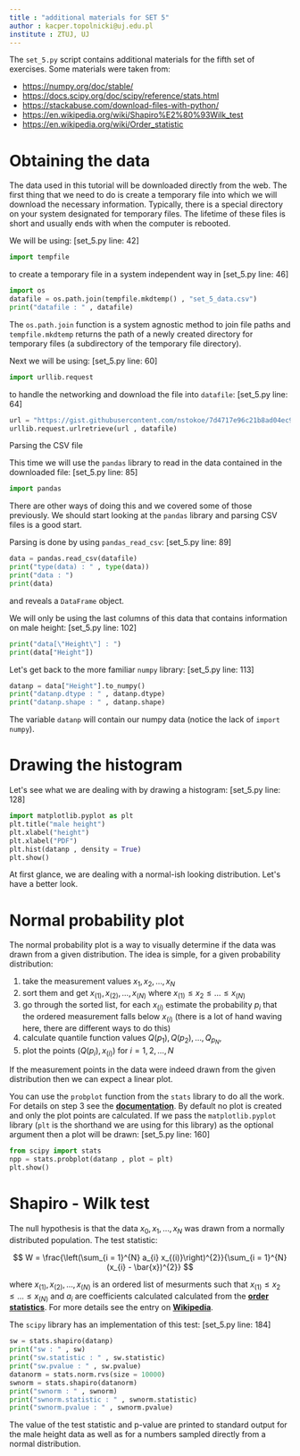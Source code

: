 ```yaml
---
title : "additional materials for SET 5"
author : kacper.topolnicki@uj.edu.pl
institute : ZTUJ, UJ
---
```


The `set_5.py` script contains additional materials for the
fifth set of exercises. Some materials were taken from:

- <https://numpy.org/doc/stable/>
- <https://docs.scipy.org/doc/scipy/reference/stats.html>
- <https://stackabuse.com/download-files-with-python/>
- <https://en.wikipedia.org/wiki/Shapiro%E2%80%93Wilk_test>
- <https://en.wikipedia.org/wiki/Order_statistic>

# Obtaining the data

The data used in this tutorial will be downloaded directly from
the web. The first thing that we need to do is create a temporary file
into which we will download the necessary information. Typically, there
is a special directory on your system designated for temporary files.
The lifetime of these files is short and usually ends with when the
computer is rebooted.

We will be using:
\[set_5.py line: 42\] 

```python
import tempfile
```

to create a temporary file in a system independent way in
\[set_5.py line: 46\] 

```python
import os
datafile = os.path.join(tempfile.mkdtemp() , "set_5_data.csv")
print("datafile : " , datafile)
```

The `os.path.join` function is a system agnostic method to join file paths
and `tempfile.mkdtemp` returns the path of a newly created directory
for temporary files (a subdirectory of the temporary file directory).

Next we will be using:
\[set_5.py line: 60\] 

```python
import urllib.request
```

to handle the networking and download the file into `datafile`:
\[set_5.py line: 64\] 

```python
url = "https://gist.githubusercontent.com/nstokoe/7d4717e96c21b8ad04ec91f361b000cb/raw/bf95a2e30fceb9f2ae990eac8379fc7d844a0196/weight-height.csv"
urllib.request.urlretrieve(url , datafile)
```


Parsing the CSV file

This time we will use the `pandas` library to read in the data contained
in the downloaded file:
\[set_5.py line: 85\] 

```python
import pandas
```

There are other ways of doing this and we covered some of those previously.
We should start looking at the `pandas` library and parsing CSV files is
a good start.

Parsing is done by using `pandas_read_csv`:
\[set_5.py line: 89\] 

```python
data = pandas.read_csv(datafile)
print("type(data) : " , type(data))
print("data : ")
print(data)
```

and reveals a `DataFrame` object.

We will only be using the last columns of this data
that contains information on male height:
\[set_5.py line: 102\] 

```python
print("data[\"Height\"] : ")
print(data["Height"])
```


Let's get back to the more familiar `numpy` library:
\[set_5.py line: 113\] 

```python
datanp = data["Height"].to_numpy()
print("datanp.dtype : " , datanp.dtype)
print("datanp.shape : " , datanp.shape)
```

The variable `datanp` will contain our numpy data (notice the lack of `import numpy`).

# Drawing the histogram

Let's see what we are dealing with by drawing a histogram:
\[set_5.py line: 128\] 

```python
import matplotlib.pyplot as plt
plt.title("male height")
plt.xlabel("height")
plt.xlabel("PDF")
plt.hist(datanp , density = True)
plt.show()
```

At first glance, we are dealing with a normal-ish looking distribution.
Let's have a better look.

# Normal probability plot

The normal probability plot is a way to visually determine if the data
was drawn from a given distribution. The idea is simple, for a given probability distribution:

1. take the measurement values $x_{1} , x_{2} , \ldots , x_{N}$
2. sort them and get $x_{(1)} , x_{(2)} , \ldots , x_{(N)}$ where $x_{(1)} \le x_{2} \le \ldots \le x_{(N)}$
3. go through the sorted list, for each $x_{(i)}$ estimate the probability $p_{i}$ that the ordered measurement
   falls below $x_{(i)}$ (there is a lot of hand waving here, there are different ways to do this)
4. calculate quantile function values $Q(p_{1}), Q(p_{2}), \ldots , Q_{p_{N}}$,
5. plot the points $(Q(p_{i}) , x_{(i)})$ for $i = 1 , 2 , \ldots , N$

If the measurement points in the data were indeed drawn from the given distribution then we can expect a linear plot.

You can use the `probplot` function from the `stats` library to do all the work. For details on step 3 see the
[**documentation**](https://docs.scipy.org/doc/scipy/reference/generated/scipy.stats.probplot.html). By default
no plot is created and only the plot points are calculated. If we pass the `matplotlib.pyplot` library
(`plt` is the shorthand we are using for this library) as
the optional argument then a plot will be drawn:
\[set_5.py line: 160\] 

```python
from scipy import stats
npp = stats.probplot(datanp , plot = plt)  
plt.show()
```


# Shapiro - Wilk test

The null hypothesis is that the data $x_{0} , x_{1} , \ldots , x_{N}$ was drawn from a normally distributed population.
The test statistic:

$$ W = \frac{\left(\sum_{i = 1}^{N} a_{i} x_{(i)}\right)^{2}}{\sum_{i = 1}^{N} (x_{i} - \bar{x})^{2}} $$

where $x_{(1)} , x_{(2)} , \ldots , x_{(N)}$ is an ordered list of mesurments such that $x_{(1)} \le x_{2} \le \ldots \le x_{(N)}$
and $a_{i}$ are coefficients calculated calculated from the [**order statistics**](https://en.wikipedia.org/wiki/Order_statistic).
For more details see the entry on [**Wikipedia**](https://en.wikipedia.org/wiki/Shapiro%E2%80%93Wilk_test).

The `scipy` library has an implementation of this test:
\[set_5.py line: 184\] 

```python
sw = stats.shapiro(datanp)
print("sw : " , sw)
print("sw.statistic : " , sw.statistic)
print("sw.pvalue : " , sw.pvalue)
datanorm = stats.norm.rvs(size = 10000)
swnorm = stats.shapiro(datanorm)
print("swnorm : " , swnorm)
print("swnorm.statistic : " , swnorm.statistic)
print("swnorm.pvalue : " , swnorm.pvalue)
```

The value of the test statistic and p-value are printed to standard output
for the male height data as well as for a numbers sampled directly from a normal distribution.

